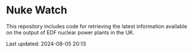 # Nuke Watch

This repository includes code for retrieving the latest information available on the output of EDF nuclear power plants in the UK.

Last updated: 2024-08-05 20:13